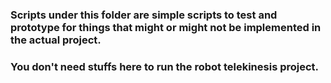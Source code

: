 ### Scripts under this folder are simple scripts to test and prototype for things that might or might not be implemented in the actual project.
### You don't need stuffs here to run the robot telekinesis project.